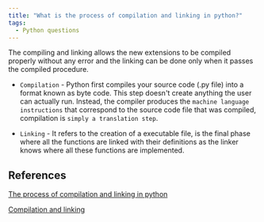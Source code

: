 ```yaml
---
title: "What is the process of compilation and linking in python?"
tags:
  - Python questions
---
```


The compiling and linking allows the new extensions to be compiled properly without any error and the linking can be done only when it passes the compiled procedure.

* `Compilation` - Python first compiles your source code (.py file) into a format known as byte code. This step doesn't create anything the user can actually run. Instead, the compiler produces the `machine language instructions` that correspond to the source code file that was compiled, compilation is `simply a translation step`.

* `Linking` - It refers to the creation of a  executable file, is the final phase where all the functions are linked with their definitions as the linker knows where all these functions are implemented.

## References

[The process of compilation and linking in python](https://www.tutorialspoint.com/what-is-the-process-of-compilation-and-linking-in-python)

[Compilation and linking](https://www.quora.com/What-is-the-process-in-Python-of-compilation-and-linking?share=1)

